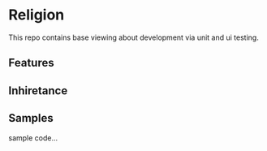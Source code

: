 # Religion

This repo contains base viewing about development via unit and ui testing.

## Features

## Inhiretance

## Samples

sample code...
